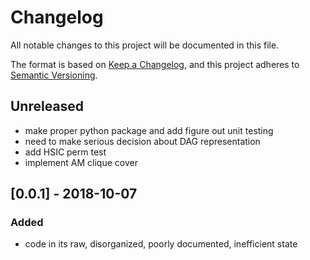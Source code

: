 # Changelog

All notable changes to this project will be documented in this file.

The format is based on [Keep a Changelog](https://keepachangelog.com/en/1.0.0/), and this project adheres to [Semantic Versioning](https://semver.org/spec/v2.0.0.html).

## Unreleased
- make proper python package and add figure out unit testing
- need to make serious decision about DAG representation
- add HSIC perm test
- implement AM clique cover

## [0.0.1] - 2018-10-07
### Added
- code in its raw, disorganized, poorly documented, inefficient state
